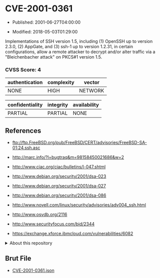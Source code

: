 # CVE-2001-0361

- Published: 2001-06-27T04:00:00

- Modified: 2018-05-03T01:29:00

Implementations of SSH version 1.5, including (1) OpenSSH up to version 2.3.0, (2) AppGate, and (3) ssh-1 up to version 1.2.31, in certain configurations, allow a remote attacker to decrypt and/or alter traffic via a "Bleichenbacher attack" on PKCS#1 version 1.5.

### CVSS Score: **4**

| authentication | complexity | vector |
| --- | --- | --- |
| NONE | HIGH | NETWORK |

| confidentiality | integrity | availability |
| --- | --- | --- |
| PARTIAL | PARTIAL | NONE |

## References

* ftp://ftp.FreeBSD.org/pub/FreeBSD/CERT/advisories/FreeBSD-SA-01:24.ssh.asc

* http://marc.info/?l=bugtraq&m=98158450021686&w=2

* http://www.ciac.org/ciac/bulletins/l-047.shtml

* http://www.debian.org/security/2001/dsa-023

* http://www.debian.org/security/2001/dsa-027

* http://www.debian.org/security/2001/dsa-086

* http://www.novell.com/linux/security/advisories/adv004_ssh.html

* http://www.osvdb.org/2116

* http://www.securityfocus.com/bid/2344

* https://exchange.xforce.ibmcloud.com/vulnerabilities/6082

<details>
<summary>About this repository</summary> 

  This repository is part of the project [Live Hack CVE](https://github.com/Live-Hack-CVE). Main website can be found [www.live-hack.org](https://www.live-hack.org) 
  
  Made by [Sn0wAlice](https://github.com/Sn0wAlice) for the people that care about security and need to have a feed of the latest CVEs. Hope you enjoy it, don't forget to star the repo and follow me on [Twitter](https://twitter.com/Sn0wAlice) and [Github](https://github.com/Sn0wAlice). And that is my [personnal website](https://www.alice-snow.me/)

  - [Home Page](https://github.com/Live-Hack-CVE)
  - [Framework](https://github.com/Live-Hack-CVE/cve-framework)
  - [CVE database](https://github.com/Live-Hack-CVE/full_database)
  - [Changelog](https://github.com/Live-Hack-CVE/Changelog)
</details>

## Brut File

* [CVE-2001-0361.json](https://raw.githubusercontent.com/Live-Hack-CVE/full_database/main/cves/2001/CVE-2001-0361.json)

